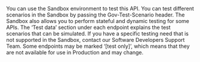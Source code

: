 You can use the Sandbox environment to test this API. You can test different scenarios in the Sandbox by passing the Gov-Test-Scenario header. The Sandbox also allows you to perform stateful and dynamic testing for some APIs. The ‘Test data’ section under each endpoint explains the test scenarios that can be simulated.
If you have a specific testing need that is not supported in the Sandbox, contact our Software Developers Support Team. Some endpoints may be marked ‘[test only]’, which means that they are not available for use in Production and may change.
